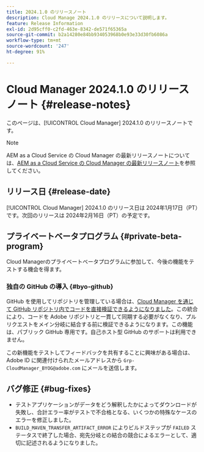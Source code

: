 ```yaml
---
title: 2024.1.0 のリリースノート
description: Cloud Manage 2024.1.0 のリリースについて説明します。
feature: Release Information
exl-id: 2d95cff0-c2fd-463e-8342-de571f65365a
source-git-commit: b2a14280e84bb934053968b0e93e33d30fb6086a
workflow-type: tm+mt
source-wordcount: '247'
ht-degree: 91%

---
```


# Cloud Manager 2024.1.0 のリリースノート {#release-notes}

このページは、[!UICONTROL Cloud Manager] 2024.1.0 のリリースノートです。

>[!NOTE]
>
>AEM as a Cloud Service の Cloud Manager の最新リリースノートについては、[AEM as a Cloud Service の Cloud Manager の最新リリースノート](https://experienceleague.adobe.com/ja/docs/experience-manager-cloud-service/content/release-notes/cloud-manager/current)を参照してください。

## リリース日 {#release-date}

[!UICONTROL Cloud Manager] 2024.1.0 のリリース日は 2024年1月17日（PT）です。次回のリリースは 2024年2月16日（PT）の予定です。

## プライベートベータプログラム {#private-beta-program}

Cloud Managerのプライベートベータプログラムに参加して、今後の機能をテストする機会を得ます。

### 独自の GitHub の導入 {#byo-github}

GitHub を使用してリポジトリを管理している場合は、[Cloud Manager を通じて GitHub リポジトリ内でコードを直接検証できるようになりました](/help/managing-code/private-repositories.md)。この統合により、コードを Adobe リポジトリと一貫して同期する必要がなくなり、プルリクエストをメイン分岐に結合する前に検証できるようになります。この機能は、パブリック GitHub 専用です。自己ホスト型 GitHub のサポートは利用できません。

この新機能をテストしてフィードバックを共有することに興味がある場合は、Adobe ID に関連付けられたメールアドレスから `Grp-CloudManager_BYOG@adobe.com` にメールを送信します。

## バグ修正 {#bug-fixes}

* テストアプリケーションがデータをどう解釈したかによってダウンロードが失敗し、合計エラー率がテストで不合格となる、いくつかの特殊なケースのエラーを修正しました。
* `BUILD_MAVEN_TRANSFER_ARTIFACT_ERROR` によりビルドステップが `FAILED` ステータスで終了した場合、宛先分岐との結合の競合によるエラーとして、適切に記述されるようになりました。
